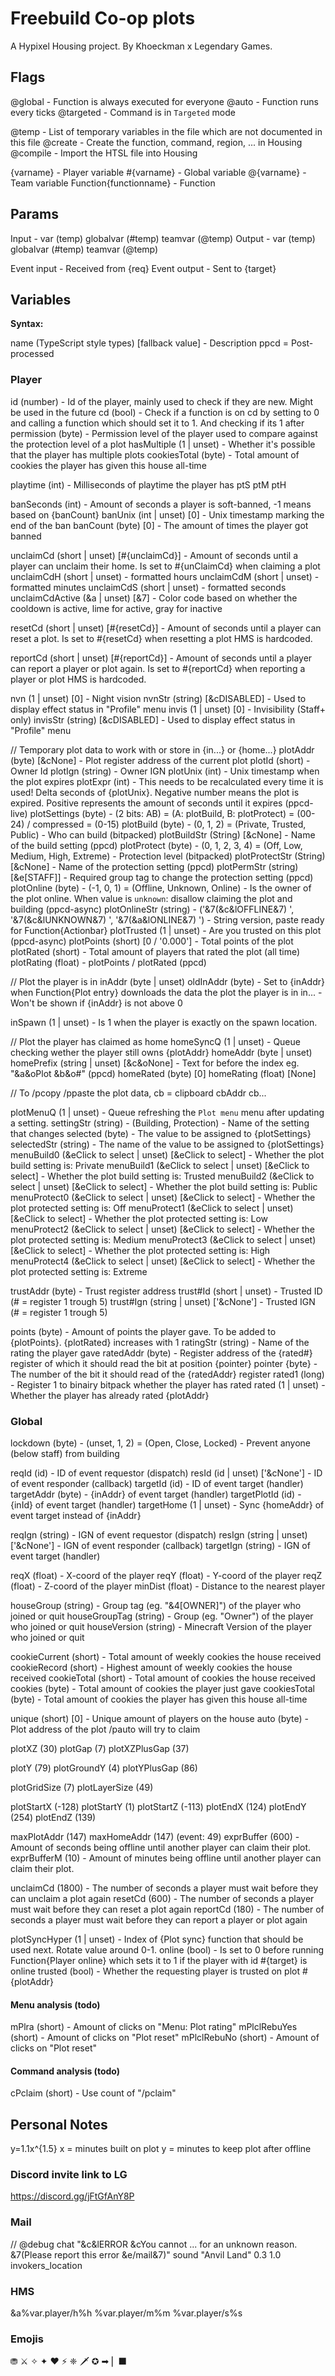 # Freebuild Co-op plots

A Hypixel Housing project. By Khoeckman x Legendary Games.

## Flags

@global - Function is always executed for everyone
@auto <number> - Function runs every <number> ticks
@targeted - Command is in `Targeted` mode

@temp - List of temporary variables in the file which are not documented in this file
@create - Create the function, command, region, ... in Housing
@compile - Import the HTSL file into Housing

{varname} - Player variable
\#{varname} - Global variable
@{varname} - Team variable
Function{functionname} - Function

## Params

Input - var (temp) globalvar (#temp) teamvar (@temp)
Output - var (temp) globalvar (#temp) teamvar (@temp)

Event input - Received from {req}
Event output - Sent to {target}

## Variables

**Syntax:**

name (TypeScript style types) [fallback value] - Description
ppcd = Post-processed

### Player

id (number) - Id of the player, mainly used to check if they are new. Might be used in the future
cd (bool) - Check if a function is on cd by setting to 0 and calling a function which should set it to 1. And checking if its 1 after
permission (byte) - Permission level of the player used to compare against the protection level of a plot
hasMultiple (1 | unset) - Whether it's possible that the player has multiple plots
cookiesTotal (byte) - Total amount of cookies the player has given this house all-time

playtime (int) - Milliseconds of playtime the player has
ptS
ptM
ptH

banSeconds (int) - Amount of seconds a player is soft-banned, -1 means based on {banCount}
banUnix (int | unset) [0] - Unix timestamp marking the end of the ban
banCount (byte) [0] - The amount of times the player got banned

unclaimCd (short | unset) [#{unclaimCd}] - Amount of seconds until a player can unclaim their home. Is set to #{unClaimCd} when claiming a plot
unclaimCdH (short | unset) - formatted hours
unclaimCdM (short | unset) - formatted minutes
unclaimCdS (short | unset) - formatted seconds
unclaimCdActive (&a | unset) [&7] - Color code based on whether the cooldown is active, lime for active, gray for inactive

resetCd (short | unset) [#{resetCd}] - Amount of seconds until a player can reset a plot. Is set to #{resetCd} when resetting a plot
HMS is hardcoded.

reportCd (short | unset) [#{reportCd}] - Amount of seconds until a player can report a player or plot again. Is set to #{reportCd} when reporting a player or plot
HMS is hardcoded.

nvn (1 | unset) [0] - Night vision
nvnStr (string) [&cDISABLED] - Used to display effect status in "Profile" menu
invis (1 | unset) [0] - Invisibility (Staff+ only)
invisStr (string) [&cDISABLED] - Used to display effect status in "Profile" menu

// Temporary plot data to work with or store in {in...} or {home...}
plotAddr (byte) [&cNone] - Plot register address of the current plot
plotId (short) - Owner Id
plotIgn (string) - Owner IGN
plotUnix (int) - Unix timestamp when the plot expires
plotExpr (int) - This needs to be recalculated every time it is used! Delta seconds of {plotUnix}. Negative number means the plot is expired. Positive represents the amount of seconds until it expires (ppcd-live)
plotSettings (byte) - (2 bits: AB) = (A: plotBuild, B: plotProtect) = (00-24) / compressed = (0-15)
plotBuild (byte) - (0, 1, 2) = (Private, Trusted, Public) - Who can build (bitpacked)
plotBuildStr (String) [&cNone] - Name of the build setting (ppcd)
plotProtect (byte) - (0, 1, 2, 3, 4) = (Off, Low, Medium, High, Extreme) - Protection level (bitpacked)
plotProtectStr (String) [&cNone] - Name of the protection setting (ppcd)
plotPermStr (string) [&e[STAFF]] - Required group tag to change the protection setting (ppcd)
plotOnline (byte) - (-1, 0, 1) = (Offline, Unknown, Online) - Is the owner of the plot online. When value is `unknown`: disallow claiming the plot and building (ppcd-async)
plotOnlineStr (string) - ('&7(&c&lOFFLINE&7) ', '&7(&c&lUNKNOWN&7) ', '&7(&a&lONLINE&7) ') - String version, paste ready for Function{Actionbar}
plotTrusted (1 | unset) - Are you trusted on this plot (ppcd-async)
plotPoints (short) [0 / '0.000'] - Total points of the plot
plotRated (short) - Total amount of players that rated the plot (all time)
plotRating (float) - plotPoints / plotRated (ppcd)

// Plot the player is in
inAddr (byte | unset)
oldInAddr (byte) - Set to {inAddr} when Function{Plot entry} downloads the data the plot the player is in
in... - Won't be shown if {inAddr} is not above 0

inSpawn (1 | unset) - Is 1 when the player is exactly on the spawn location.

// Plot the player has claimed as home
homeSyncQ (1 | unset) - Queue checking wether the player still owns {plotAddr}
homeAddr (byte | unset)
homePrefix (string | unset) [&c&oNone] - Text for before the index eg. "&a&oPlot &b&o#" (ppcd)
homeRated (byte) [0]
homeRating (float) [None]

// To /pcopy /ppaste the plot data, cb = clipboard
cbAddr
cb...

plotMenuQ (1 | unset) - Queue refreshing the `Plot menu` menu after updating a setting.
settingStr (string) - (Building, Protection) - Name of the setting that changes
selected (byte) - The value to be assigned to {plotSettings}
selectedStr (string) - The name of the value to be assigned to {plotSettings}
menuBuild0 (&eClick to select | unset) [&eClick to select] - Whether the plot build setting is: Private
menuBuild1 (&eClick to select | unset) [&eClick to select] - Whether the plot build setting is: Trusted
menuBuild2 (&eClick to select | unset) [&eClick to select] - Whether the plot build setting is: Public
menuProtect0 (&eClick to select | unset) [&eClick to select] - Whether the plot protected setting is: Off
menuProtect1 (&eClick to select | unset) [&eClick to select] - Whether the plot protected setting is: Low
menuProtect2 (&eClick to select | unset) [&eClick to select] - Whether the plot protected setting is: Medium
menuProtect3 (&eClick to select | unset) [&eClick to select] - Whether the plot protected setting is: High
menuProtect4 (&eClick to select | unset) [&eClick to select] - Whether the plot protected setting is: Extreme

trustAddr (byte) - Trust register address
trust#Id (short | unset) - Trusted ID (# = register 1 trough 5)
trust#Ign (string | unset) ['&cNone'] - Trusted IGN (# = register 1 trough 5)

points (byte) - Amount of points the player gave. To be added to {plotPoints}. {plotRated} increases with 1
ratingStr (string) - Name of the rating the player gave
ratedAddr (byte) - Register address of the {rated#} register of which it should read the bit at position {pointer}
pointer {byte} - The number of the bit it should read of the {ratedAddr} register
rated1 (long) - Register 1 to binairy bitpack whether the player has rated
rated (1 | unset) - Whether the player has already rated {plotAddr}

### Global

lockdown (byte) - (unset, 1, 2) = (Open, Close, Locked) - Prevent anyone (below staff) from building

reqId (id) - ID of event requestor (dispatch)
resId (id | unset) ['&cNone'] - ID of event responder (callback)
targetId (id) - ID of event target (handler)
targetAddr (byte) - {inAddr} of event target (handler)
targetPlotId (id) - {inId} of event target (handler)
targetHome (1 | unset) - Sync {homeAddr} of event target instead of {inAddr}

reqIgn (string) - IGN of event requestor (dispatch)
resIgn (string | unset) ['&cNone'] - IGN of event responder (callback)
targetIgn (string) - IGN of event target (handler)

reqX (float) - X-coord of the player
reqY (float) - Y-coord of the player
reqZ (float) - Z-coord of the player
minDist (float) - Distance to the nearest player

houseGroup (string) - Group tag (eg. "&4[OWNER]") of the player who joined or quit
houseGroupTag (string) - Group (eg. "Owner") of the player who joined or quit
houseVersion (string) - Minecraft Version of the player who joined or quit

cookieCurrent (short) - Total amount of weekly cookies the house received
cookieRecord (short) - Highest amount of weekly cookies the house received
cookieTotal (short) - Total amount of cookies the house received
cookies (byte) - Total amount of cookies the player just gave
cookiesTotal (byte) - Total amount of cookies the player has given this house all-time

unique (short) [0] - Unique amount of players on the house
auto (byte) - Plot address of the plot /pauto will try to claim

plotXZ (30)
plotGap (7)
plotXZPlusGap (37)

plotY (79)
plotGroundY (4)
plotYPlusGap (86)

plotGridSize (7)
plotLayerSize (49)

plotStartX (-128)
plotStartY (1)
plotStartZ (-113)
plotEndX (124)
plotEndY (254)
plotEndZ (139)

maxPlotAddr (147)
maxHomeAddr (147) (event: 49)
exprBuffer (600) - Amount of seconds being offline until another player can claim their plot.
exprBufferM (10) - Amount of minutes being offline until another player can claim their plot.

unclaimCd (1800) - The number of seconds a player must wait before they can unclaim a plot again
resetCd (600) - The number of seconds a player must wait before they can reset a plot again
reportCd (180) - The number of seconds a player must wait before they can report a player or plot again

plotSyncHyper (1 | unset) - Index of {Plot sync} function that should be used next. Rotate value around 0-1.
online (bool) - Is set to 0 before running Function{Player online} which sets it to 1 if the player with id #{target} is online
trusted (bool) - Whether the requesting player is trusted on plot #{plotAddr}

#### Menu analysis (todo)

mPlra (short) - Amount of clicks on "Menu: Plot rating"
mPlclRebuYes (short) - Amount of clicks on "Plot reset"
mPlclRebuNo (short) - Amount of clicks on "Plot reset"

#### Command analysis (todo)

cPclaim (short) - Use count of "/pclaim"

## Personal Notes

y=1.1x^{1.5}
x = minutes built on plot
y = minutes to keep plot after offline

### Discord invite link to LG

https://discord.gg/jFtGfAnY8P

### Mail

// @debug
chat "&c&lERROR &cYou cannot ... for an unknown reason. &7(Please report this error &e/mail&7)"
sound "Anvil Land" 0.3 1.0 invokers_location

### HMS

&a%var.player/h%h %var.player/m%m %var.player/s%s

### Emojis

⛃ ⚔ ✧ ✦ ❤ ⚡ ❈ 🗡 ✪ ➡ ⎜ ⬛
